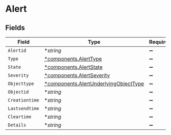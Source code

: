 # Alert


## Fields

| Field                                                                                         | Type                                                                                          | Required                                                                                      | Description                                                                                   |
| --------------------------------------------------------------------------------------------- | --------------------------------------------------------------------------------------------- | --------------------------------------------------------------------------------------------- | --------------------------------------------------------------------------------------------- |
| `Alertid`                                                                                     | **string*                                                                                     | :heavy_minus_sign:                                                                            | N/A                                                                                           |
| `Type`                                                                                        | [*components.AlertType](../../models/components/alerttype.md)                                 | :heavy_minus_sign:                                                                            | N/A                                                                                           |
| `State`                                                                                       | [*components.AlertState](../../models/components/alertstate.md)                               | :heavy_minus_sign:                                                                            | N/A                                                                                           |
| `Severity`                                                                                    | [*components.AlertSeverity](../../models/components/alertseverity.md)                         | :heavy_minus_sign:                                                                            | N/A                                                                                           |
| `Objecttype`                                                                                  | [*components.AlertUnderlyingObjectType](../../models/components/alertunderlyingobjecttype.md) | :heavy_minus_sign:                                                                            | N/A                                                                                           |
| `Objectid`                                                                                    | **string*                                                                                     | :heavy_minus_sign:                                                                            | N/A                                                                                           |
| `Creationtime`                                                                                | **string*                                                                                     | :heavy_minus_sign:                                                                            | N/A                                                                                           |
| `Lastsendtime`                                                                                | **string*                                                                                     | :heavy_minus_sign:                                                                            | N/A                                                                                           |
| `Cleartime`                                                                                   | **string*                                                                                     | :heavy_minus_sign:                                                                            | N/A                                                                                           |
| `Details`                                                                                     | **string*                                                                                     | :heavy_minus_sign:                                                                            | N/A                                                                                           |